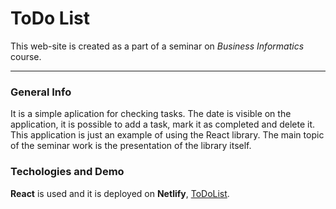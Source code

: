 # ToDo List

This web-site is created as a part of a seminar on _Business Informatics_ course.

---

### General Info

It is a simple aplication for checking tasks.
The date is visible on the application, it is possible to add a task, mark it as completed and delete it.
This application is just an example of using the React library. The main topic of the seminar work is the presentation of the library itself.

### Techologies and Demo

**React** is used and it is deployed on **Netlify**, [ToDoList](https://to-do-list-12345.netlify.app/).
